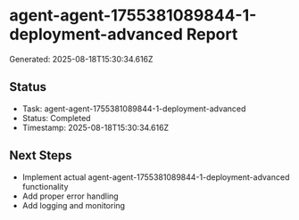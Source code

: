 # agent-agent-1755381089844-1-deployment-advanced Report

Generated: 2025-08-18T15:30:34.616Z

## Status
- Task: agent-agent-1755381089844-1-deployment-advanced
- Status: Completed
- Timestamp: 2025-08-18T15:30:34.616Z

## Next Steps
- Implement actual agent-agent-1755381089844-1-deployment-advanced functionality
- Add proper error handling
- Add logging and monitoring
